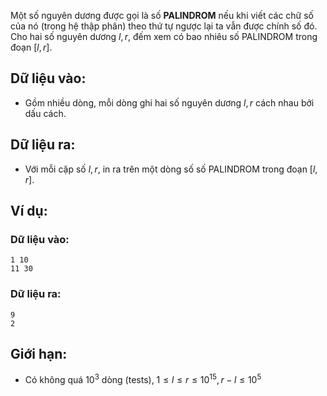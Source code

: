 Một số nguyên dương được gọi là số **PALINDROM** nếu khi viết các chữ số của nó (trong hệ thập phân) theo thứ tự ngược lại ta vẫn được chính số đó.
Cho hai số nguyên dương $l, r$, đếm xem có bao nhiêu số PALINDROM trong đoạn $[l, r]$.

## Dữ liệu vào:
- Gồm nhiều dòng, mỗi dòng ghi hai số nguyên dương $l, r$ cách nhau bởi dấu cách.

## Dữ liệu ra:
- Với mỗi cặp số $l, r$, in ra trên một dòng số số PALINDROM trong đoạn $[l, r]$.

## Ví dụ:
### Dữ liệu vào:
```
1 10
11 30
```

### Dữ liệu ra:
```
9
2
```

## Giới hạn:
- Có không quá $10^3$ dòng (tests), $1≤l≤r≤10^{15},r-l≤10^5$